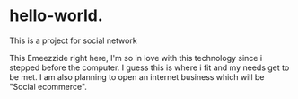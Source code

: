 # hello-world.
This is a project for social network


This Emeezzide right here, I'm so in love with this technology since i stepped before the computer.
I guess this is where i fit and my needs get to be met. 
I am also planning to open an internet business which will be "Social ecommerce".
